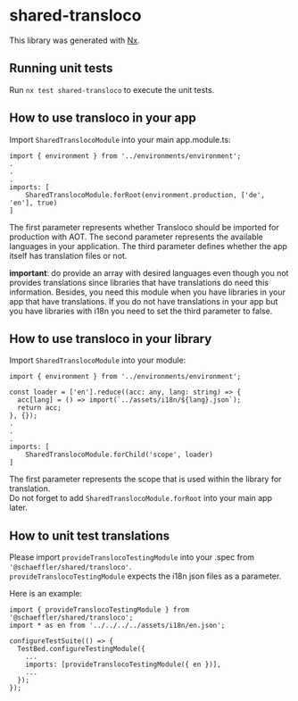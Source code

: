 # shared-transloco

This library was generated with [Nx](https://nx.dev).

## Running unit tests

Run `nx test shared-transloco` to execute the unit tests.

## How to use transloco in your app

Import `SharedTranslocoModule` into your main app.module.ts:  
```
import { environment } from '../environments/environment';
.
.
.
imports: [
    SharedTranslocoModule.forRoot(environment.production, ['de', 'en'], true)
]

```

The first parameter represents whether Transloco should be imported for production with AOT. The second parameter represents the available languages in your application.  The third parameter defines whether the app itself has translation files or not.  

**important**: do provide an array with desired languages even though you not provides translations since libraries that have translations do need this information. Besides, you need this module when you have libraries in your app that have translations. If you do not have translations in your app but you have libraries with i18n you need to set the third parameter to false.

## How to use transloco in your library

Import `SharedTranslocoModule` into your module:
```
import { environment } from '../environments/environment';

const loader = ['en'].reduce((acc: any, lang: string) => {
  acc[lang] = () => import(`../assets/i18n/${lang}.json`);
  return acc;
}, {});
.
.
.
imports: [
    SharedTranslocoModule.forChild('scope', loader)
]

```

The first parameter represents the scope that is used within the library for translation.  
Do not forget to add `SharedTranslocoModule.forRoot` into your main app later.

## How to unit test translations

Please import `provideTranslocoTestingModule` into your .spec from `'@schaeffler/shared/transloco'`.  
`provideTranslocoTestingModule` expects the i18n json files as a parameter.

Here is an example:
```
import { provideTranslocoTestingModule } from '@schaeffler/shared/transloco';
import * as en from '../../../../assets/i18n/en.json';

configureTestSuite(() => {
  TestBed.configureTestingModule({
    ...
    imports: [provideTranslocoTestingModule({ en })],
    ...
  });
});

```


